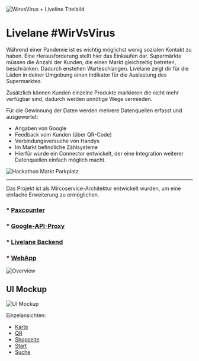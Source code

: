 ![WirvsVirus + Liveline Titelbild](https://user-images.githubusercontent.com/37160523/77251754-8010f580-6c50-11ea-9b78-f5ce3a203313.png)

# Livelane #WirVsVirus
Während einer Pandemie ist es wichtig möglichst wenig sozialen Kontakt zu haben. Eine Herausforderung stellt hier das Einkaufen dar. Supermärkte müssen die Anzahl der Kunden, die einen Markt gleichzeitig betreten, beschränken. Dadurch enstehen Warteschlangen. Livelane zeigt dir für die Läden in deiner Umgebung einen Indikator für die Auslastung des Supermarktes.

Zusätzlich können Kunden einzelne Produkte markieren die nicht mehr verfügbar sind, dadurch werden unnötige Wege vermieden.

Für die Gewinnung der Daten werden mehrere Datenquellen erfasst und ausgewertet:

* Angaben von Google
* Feedback vom Kunden (über QR-Code)
* Verbindungsversuche von Handys
* Im Markt befindliche Zählsysteme
* Hierfür wurde ein Connector entwickelt, der eine Integration weiterer Datenquellen einfach möglich macht.

![Hackathon Markt Parkplatz](https://user-images.githubusercontent.com/37160523/77251766-961eb600-6c50-11ea-8948-bfb86c54e31c.png)

---

Das Projekt ist als Mircoservice-Architektur entwickelt wurden, um eine einfache Erweiterung zu ermöglichen.
### * [Paxcounter](https://github.com/Manu3756/WifiDeviceCounter/blob/master/README.md)
### * [Google-API-Proxy](https://github.com/wvvSupermarkt/wvvSupermarkt/tree/master/livelane/backend/google-api-proxy)
### * [Livelane Backend](https://github.com/wvvSupermarkt/wvvSupermarkt/tree/master/livelane/backend)
### * [WebApp](https://github.com/wvvSupermarkt/wvvSupermarkt/tree/master/livelane/frontend)

![Overview](https://github.com/wvvSupermarkt/wvvSupermarkt/blob/master/overview.PNG)


## UI Mockup
![UI Mockup](https://user-images.githubusercontent.com/37160523/77251999-e8140b80-6c51-11ea-8e66-03b3842de637.png)

Einzelansichten:
- [Karte](https://user-images.githubusercontent.com/37160523/77251816-d5e59d80-6c50-11ea-9afc-f8f9b7ec2590.jpg)
- [QR](https://user-images.githubusercontent.com/37160523/77251818-d8e08e00-6c50-11ea-8410-ae2bc89812d5.jpg)
- [Shopseite](https://user-images.githubusercontent.com/37160523/77251819-daaa5180-6c50-11ea-9cc2-460a6d68de7d.jpg)
- [Start](https://user-images.githubusercontent.com/37160523/77251822-dc741500-6c50-11ea-9b61-2eb5cc7c3efc.jpg)
- [Suche](https://user-images.githubusercontent.com/37160523/77251824-ded66f00-6c50-11ea-98c2-bd9c043e6d0c.jpg)

